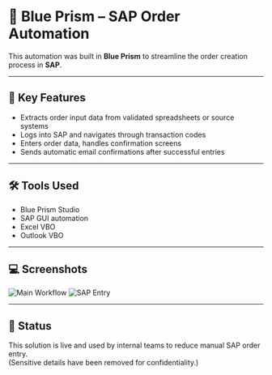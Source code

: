 # 🤖 Blue Prism – SAP Order Automation

This automation was built in **Blue Prism** to streamline the order creation process in **SAP**.

---

## 📌 Key Features

- Extracts order input data from validated spreadsheets or source systems
- Logs into SAP and navigates through transaction codes
- Enters order data, handles confirmation screens
- Sends automatic email confirmations after successful entries

---

## 🛠️ Tools Used

- Blue Prism Studio
- SAP GUI automation
- Excel VBO
- Outlook VBO

---

## 💻 Screenshots

![Main Workflow](assets/screenshots/main-process.png)
![SAP Entry](assets/screenshots/sap-entry.png)

---

## 📅 Status

This solution is live and used by internal teams to reduce manual SAP order entry.  
(Sensitive details have been removed for confidentiality.)
